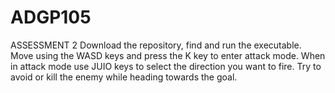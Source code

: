 # ADGP105
ASSESSMENT 2
Download the repository, find and run the executable.
Move using the WASD keys and press the K key to enter attack mode.
When in attack mode use JUIO keys to select the direction you want to fire.
Try to avoid or kill the enemy while heading towards the goal.
